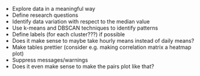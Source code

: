 - Explore data in a meaningful way
- Define research questions
- Identify data variation with respect to the median value
- Use k-means and DBSCAN techniques to identify patterns
- Define labels (for each cluster???) if possible
- Does it make sense to maybe take hourly means instead of daily means?
- Make tables prettier (consider e.g. making correlation matrix a heatmap plot)
- Suppress messages/warnings
- Does it even make sense to make the pairs plot like that?